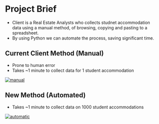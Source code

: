 # Project Brief

* Client is a Real Estate Analysts who collects studnet accommodation data using a manual method, of browsing, copying and pasting to a spreadsheet.  
* By using Python we can automate the process, saving significant time.

## Current Client Method (Manual)
* Prone to human error
* Takes ~1 minute to collect data for 1 student accommodation

[![manual](https://res.cloudinary.com/marcomontalbano/image/upload/v1641211930/video_to_markdown/images/youtube--bFKfXn6uEKA-c05b58ac6eb4c4700831b2b3070cd403.jpg)](https://youtu.be/bFKfXn6uEKA "manual")

## New Method (Automated)
* Takes ~1 minute to collect data on 1000 student accommodations

[![automatic](https://res.cloudinary.com/marcomontalbano/image/upload/v1641212505/video_to_markdown/images/youtube--Hjh5X8jUz2s-c05b58ac6eb4c4700831b2b3070cd403.jpg)](https://youtu.be/Hjh5X8jUz2s "automatic")